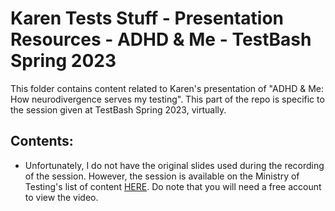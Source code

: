 # Karen Tests Stuff - Presentation Resources - ADHD & Me - TestBash Spring 2023

This folder contains content related to Karen's presentation of "ADHD & Me: How neurodivergence serves my testing". This part of the repo is specific to the session given at TestBash Spring 2023, virtually.

## Contents:

- Unfortunately, I do not have the original slides used during the recording of the session. However, the session is available on the Ministry of Testing's list of content [HERE](https://www.ministryoftesting.com/testbash-sessions/adhd-and-me-how-neurodivergence-boosts-my-testing?s_id=17105080). Do note that you will need a free account to view the video.
